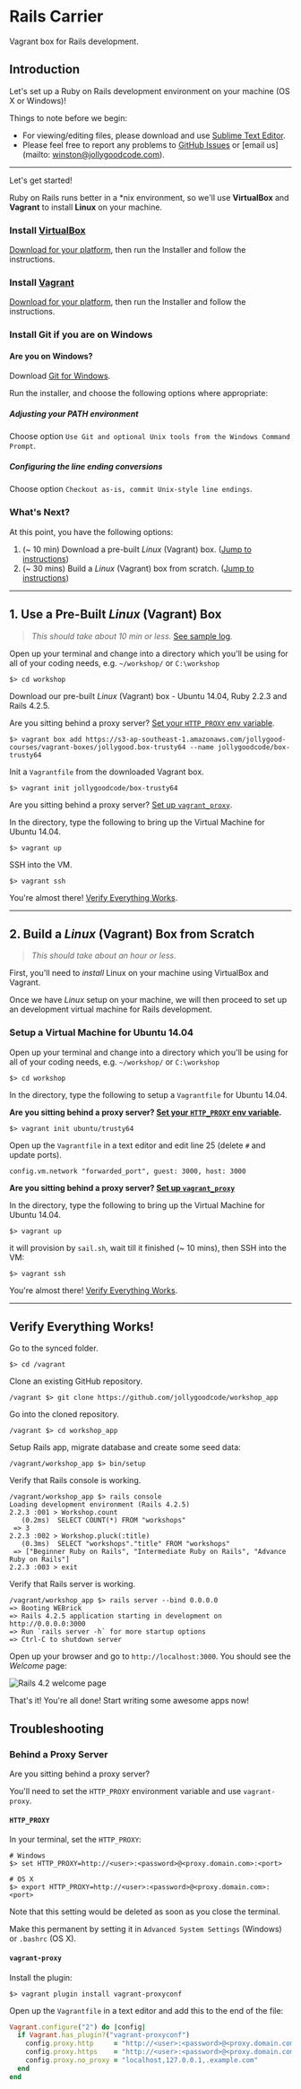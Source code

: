 # Rails Carrier

Vagrant box for Rails development.


## Introduction

Let's set up a Ruby on Rails development environment on your machine (OS X or Windows)!

Things to note before we begin:

- For viewing/editing files, please download and use [Sublime Text Editor](http://www.sublimetext.com/2).
- Please feel free to report any problems to [GitHub Issues](https://github.com/jollygoodcode/rails-carrier/issues) or [email us](mailto: winston@jollygoodcode.com).

----

Let's get started!

Ruby on Rails runs better in a *nix environment, so we'll use __VirtualBox__ and __Vagrant__
to install __Linux__ on your machine.

### Install [VirtualBox](https://www.virtualbox.org)

[Download for your platform](https://www.virtualbox.org/wiki/Downloads),
then run the Installer and follow the instructions.

### Install [Vagrant](https://www.vagrantup.com)

[Download for your platform](https://www.vagrantup.com/downloads.html),
then run the Installer and follow the instructions.

### Install Git if you are on Windows

#### Are you on Windows?

Download [Git for Windows](https://git-for-windows.github.io/).

Run the installer, and choose the following options where appropriate:

##### _Adjusting your PATH environment_

Choose option `Use Git and optional Unix tools from the Windows Command Prompt`.

##### _Configuring the line ending conversions_

Choose option `Checkout as-is, commit Unix-style line endings`.

### What's Next?

At this point, you have the following options:

1. (~ 10 min) Download a pre-built _Linux_ (Vagrant) box. ([Jump to instructions](#1-use-a-pre-built-linux-vagrant-box))
2. (~ 30 mins) Build a _Linux_ (Vagrant) box from scratch. ([Jump to instructions](#2-build-a-linux-vagrant-box-from-scratch))

----


## 1. Use a Pre-Built _Linux_ (Vagrant) Box

> _This should take about 10 min or less._ [See sample log](1-sample.log).

Open up your terminal and change into a directory which you'll be using for all of your coding needs, e.g. `~/workshop/` or `C:\workshop`

```
$> cd workshop
```

Download our pre-built _Linux_ (Vagrant) box - Ubuntu 14.04, Ruby 2.2.3 and Rails 4.2.5.

Are you sitting behind a proxy server? [Set your `HTTP_PROXY` env variable](#http_proxy).

```
$> vagrant box add https://s3-ap-southeast-1.amazonaws.com/jollygood-courses/vagrant-boxes/jollygood.box-trusty64 --name jollygoodcode/box-trusty64
```

Init a `Vagrantfile` from the downloaded Vagrant box.

```
$> vagrant init jollygoodcode/box-trusty64
```

Are you sitting behind a proxy server? [Set up `vagrant_proxy`](#vagrant-proxy).

In the directory, type the following to bring up the Virtual Machine for Ubuntu 14.04.

```
$> vagrant up
```

SSH into the VM.

```
$> vagrant ssh
```

You're almost there! [Verify Everything Works](#verify-everything-works).

----


## 2. Build a _Linux_ (Vagrant) Box from Scratch

> _This should take about an hour or less._

First, you'll need to _install_ Linux on your machine using VirtualBox and Vagrant.

Once we have _Linux_ setup on your machine, we will then proceed to set up an development virtual machine for Rails development.

### Setup a Virtual Machine for Ubuntu 14.04

Open up your terminal and change into a directory which you'll be using for all of your coding needs, e.g. `~/workshop/` or `C:\workshop`

```
$> cd workshop
```

In the directory, type the following to setup a `Vagrantfile` for Ubuntu 14.04.

**Are you sitting behind a proxy server? [Set your `HTTP_PROXY` env variable](#http_proxy).**

```
$> vagrant init ubuntu/trusty64
```

Open up the `Vagrantfile` in a text editor and edit line 25 (delete `#` and update ports).

```
config.vm.network "forwarded_port", guest: 3000, host: 3000
```

**Are you sitting behind a proxy server? [Set up `vagrant_proxy`](#vagrant-proxy)**

In the directory, type the following to bring up the Virtual Machine for Ubuntu 14.04.

```
$> vagrant up
```

it will provision by `sail.sh`, wait till it finished (~ 10 mins), then SSH into the VM:

```
$> vagrant ssh
```

You're almost there! [Verify Everything Works](#verify-everything-works).

----


## Verify Everything Works!

Go to the synced folder.

```
$> cd /vagrant
```

Clone an existing GitHub repository.

```
/vagrant $> git clone https://github.com/jollygoodcode/workshop_app
```

Go into the cloned repository.

```
/vagrant $> cd workshop_app
```

Setup Rails app, migrate database and create some seed data:

```
/vagrant/workshop_app $> bin/setup
```

Verify that Rails console is working.

```
/vagrant/workshop_app $> rails console
Loading development environment (Rails 4.2.5)
2.2.3 :001 > Workshop.count
   (0.2ms)  SELECT COUNT(*) FROM "workshops"
 => 3
2.2.3 :002 > Workshop.pluck(:title)
   (0.3ms)  SELECT "workshops"."title" FROM "workshops"
 => ["Beginner Ruby on Rails", "Intermediate Ruby on Rails", "Advance Ruby on Rails"]
2.2.3 :003 > exit
```

Verify that Rails server is working.

```
/vagrant/workshop_app $> rails server --bind 0.0.0.0
=> Booting WEBrick
=> Rails 4.2.5 application starting in development on http://0.0.0.0:3000
=> Run `rails server -h` for more startup options
=> Ctrl-C to shutdown server
```

Open up your browser and go to `http://localhost:3000`. You should see the _Welcome_ page:

![Rails 4.2 welcome page](/images/welcome.png)

That's it! You're all done! Start writing some awesome apps now!


## Troubleshooting

### Behind a Proxy Server

Are you sitting behind a proxy server?

You'll need to set the `HTTP_PROXY` environment variable and use `vagrant-proxy`.

#### `HTTP_PROXY`

In your terminal, set the `HTTP_PROXY`:

```
# Windows
$> set HTTP_PROXY=http://<user>:<password>@<proxy.domain.com>:<port>

# OS X
$> export HTTP_PROXY=http://<user>:<password>@<proxy.domain.com>:<port>
```

Note that this setting would be deleted as soon as you close the terminal.

Make this permanent by setting it in `Advanced System Settings` (Windows) or `.bashrc` (OS X).

#### `vagrant-proxy`

Install the plugin:

```
$> vagrant plugin install vagrant-proxyconf
```

Open up the `Vagrantfile` in a text editor and add this to the end of the file:

```ruby
Vagrant.configure("2") do |config|
  if Vagrant.has_plugin?("vagrant-proxyconf")
    config.proxy.http     = "http://<user>:<password>@<proxy.domain.com>:<port>/"
    config.proxy.https    = "http://<user>:<password>@<proxy.domain.com>:<port>/"
    config.proxy.no_proxy = "localhost,127.0.0.1,.example.com"
  end
end
```
